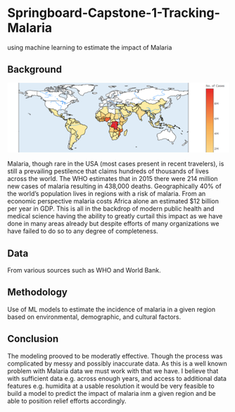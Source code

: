 # Springboard-Capstone-1-Tracking-Malaria
using machine learning to estimate the impact of Malaria

## Background

<ceneter><img src="/images/Picture1.png" alt="World View"></center>

Malaria, though rare in the USA (most cases present in recent travelers), is still a prevailing
pestilence that claims hundreds of thousands of lives across the world. The WHO estimates that in
2015 there were 214 million new cases of malaria resulting in 438,000 deaths. Geographically 40% of
the world’s population lives in regions with a risk of malaria. From an economic perspective malaria
costs Africa alone an estimated $12 billion per year in GDP. This is all in the backdrop of modern
public health and medical science having the ability to greatly curtail this impact as we have done in
many areas already but despite efforts of many organizations we have failed to do so to any degree
of completeness. 


## Data

From various sources such as WHO and World Bank. 

## Methodology

Use of ML models to estimate the incidence of malaria in a given region based on environmental, demographic, and cultural factors.

## Conclusion
The modeling prooved to be moderatly effective. Though the process was complicated by messy and possibly inaccurate data. As this is a well known problem with Malaria data we must work with that we have. I believe that with sufficient data e.g. across enough years, and access to additional data features e.g. humidita at a usable resolution it would be very feasible to build a model to predict the impact of malaria inm a given region and be able to position relief efforts accordingly. 
